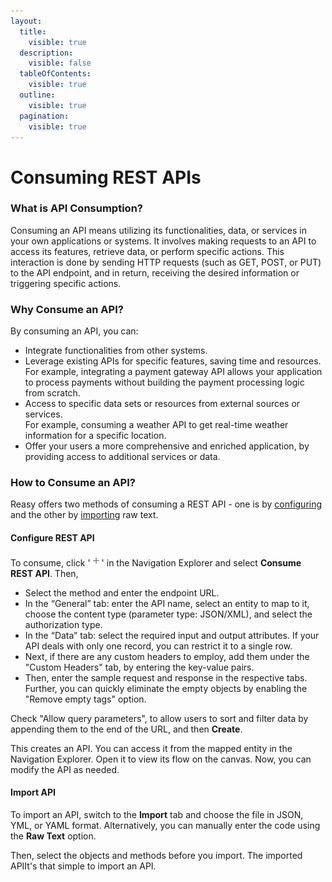 ```yaml
---
layout:
  title:
    visible: true
  description:
    visible: false
  tableOfContents:
    visible: true
  outline:
    visible: true
  pagination:
    visible: true
---
```


# Consuming REST APIs

### What is API Consumption?

Consuming an API means utilizing its functionalities, data, or services in your own applications or systems. It involves making requests to an API to access its features, retrieve data, or perform specific actions. This interaction is done by sending HTTP requests (such as GET, POST, or PUT) to the API endpoint, and in return, receiving the desired information or triggering specific actions.

### Why Consume an API?

By consuming an API, you can:

* Integrate functionalities from other systems.
* Leverage existing APIs for specific features, saving time and resources.\
  For example, integrating a payment gateway API allows your application to process payments without building the payment processing logic from scratch.
* Access to specific data sets or resources from external sources or services. \
  For example, consuming a weather API to get real-time weather information for a specific location.
* Offer your users a more comprehensive and enriched application, by providing access to additional services or data.

### How to Consume an API?

Reasy offers two methods of consuming a REST API - one is by [configuring](consuming-rest-apis.md#configure-rest-api) and the other by [importing](consuming-rest-apis.md#import-api) raw text.

#### Configure REST API

To consume, click '![](<../../../.gitbook/assets/Create (5).png>)' in the Navigation Explorer and select **Consume REST API**. Then,

* Select the method and enter the endpoint URL.
* In the “General” tab: enter the API name, select an entity to map to it, choose the content type (parameter type: JSON/XML), and select the authorization type.
* In the “Data” tab: select the required input and output attributes. If your API deals with only one record, you can restrict it to a single row.
* Next, if there are any custom headers to employ, add them under the "Custom Headers" tab, by entering the key-value pairs.
* Then, enter the sample request and response in the respective tabs. Further, you can quickly eliminate the empty objects by enabling the "Remove empty tags" option.&#x20;

Check "Allow query parameters", to allow users to sort and filter data by appending them to the end of the URL, and then **Create**.

This creates an API. You can access it from the mapped entity in the Navigation Explorer. Open it to view its flow on the canvas. Now, you can modify the API as needed.

#### Import API <a href="#import-api" id="import-api"></a>

To import an API, switch to the **Import** tab and choose the file in JSON, YML, or YAML format. Alternatively, you can manually enter the code using the **Raw Text** option.

Then, select the objects and methods before you import. The imported APIIt's that simple to import an API.
